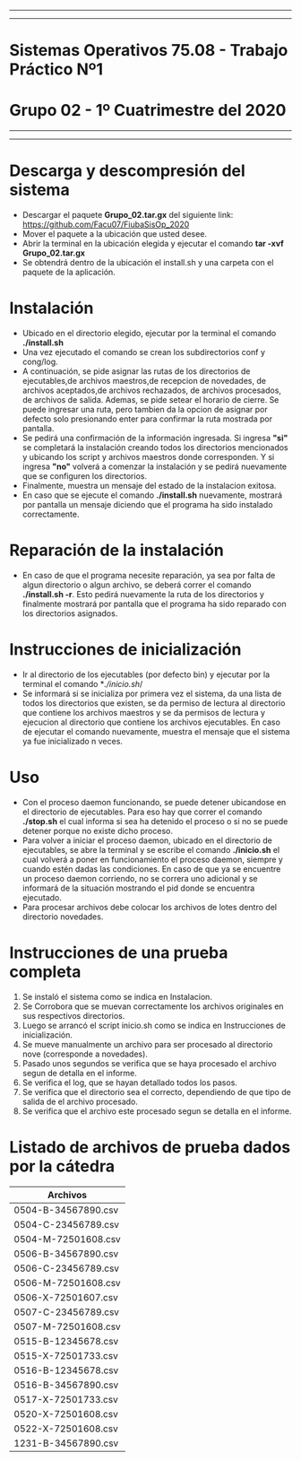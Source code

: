 ****************************************************************************************************************************************
****************************************************************************************************************************************
# Sistemas Operativos 75.08 - Trabajo Práctico Nº1
# Grupo 02 - 1º Cuatrimestre del 2020
****************************************************************************************************************************************
****************************************************************************************************************************************

# Descarga y descompresión del sistema
- Descargar el paquete **Grupo_02.tar.gx** del siguiente link: https://github.com/Facu07/FiubaSisOp_2020
- Mover el paquete a la ubicación que usted desee.
- Abrir la terminal en la ubicación elegida y ejecutar el comando **tar -xvf Grupo_02.tar.gx**
- Se obtendrá dentro de la ubicación el install.sh y una carpeta con el paquete de la aplicación. 



# Instalación
- Ubicado en el directorio elegido, ejecutar por la terminal el comando **./install.sh**
- Una vez ejecutado el comando se crean los subdirectorios conf y cong/log.
- A continuación, se pide asignar las rutas de los directorios de ejecutables,de archivos maestros,de recepcion de novedades, de archivos aceptados,de archivos rechazados, de archivos procesados, de archivos de salida. Ademas, se pide setear el horario de cierre.
Se puede ingresar una ruta, pero tambien da la opcion de asignar por defecto solo presionando enter para confirmar la ruta mostrada por pantalla.
- Se pedirá una confirmación de la información ingresada. Si ingresa **"si"** se completará la instalación creando todos los directorios mencionados y ubicando los script y archivos maestros donde corresponden. Y si ingresa **"no"** volverá a comenzar la instalación y se pedirá nuevamente que se configuren los directorios.
- Finalmente, muestra un mensaje del estado de la instalacion exitosa.
- En caso que se ejecute el comando **./install.sh** nuevamente, mostrará por pantalla un mensaje diciendo que el programa ha sido instalado correctamente.

# Reparación de la instalación
- En caso de que el programa necesite reparación, ya sea por falta de algun directorio o algun archivo, se deberá correr el comando **./install.sh -r**. Esto pedirá nuevamente la ruta de los directorios y finalmente mostrará por pantalla que el programa ha sido reparado con los directorios asignados.



# Instrucciones de inicialización
- Ir al directorio de los ejecutables (por defecto bin) y ejecutar por la terminal el comando **./inicio.sh*/ 
- Se informará si se inicializa por primera vez el sistema, da una lista de todos los directorios que existen, se da permiso de lectura al directorio que contiene los archivos maestros y se da permisos de lectura y ejecucion al directorio que contiene los archivos ejecutables.
En caso de ejecutar el comando nuevamente, muestra el mensaje que el sistema ya fue inicializado n veces. 



# Uso
- Con el proceso daemon funcionando, se puede detener ubicandose en el directorio de ejecutables. Para eso hay que correr el comando **./stop.sh** el cual informa si sea ha detenido el proceso o si no se puede detener porque no existe dicho proceso.
- Para volver a iniciar el proceso daemon, ubicado en el directorio de ejecutables, se abre la terminal y se escribe el comando **./inicio.sh** el cual volverá a poner en funcionamiento el proceso daemon, siempre y cuando estén dadas las condiciones. 
En caso de que ya se encuentre un proceso daemon corriendo, no se correra uno adicional y se informará de la situación mostrando el pid donde se encuentra ejecutado.
- Para procesar archivos debe colocar los archivos de lotes dentro del directorio novedades.


# Instrucciones de una prueba completa 

1) Se instaló el sistema como se indica en Instalacion.
2) Se Corrobora que se muevan correctamente los archivos originales en sus respectivos directorios.
2) Luego se arrancó el script inicio.sh como se indica en Instrucciones de inicialización.
3) Se mueve manualmente un archivo para ser procesado al directorio nove (corresponde a novedades).
4) Pasado unos segundos se verifica que se haya procesado el archivo segun de detalla en el informe.
5) Se verifica el log, que se hayan detallado todos los pasos.
6) Se verifica que el directorio sea el correcto, dependiendo de que tipo de salida de el archivo procesado.
7) Se verifica que el archivo este procesado segun se detalla en el informe.


# Listado de archivos de prueba dados por la cátedra

| Archivos |
| ---- |
| 0504-B-34567890.csv |
| 0504-C-23456789.csv |
| 0504-M-72501608.csv |
| 0506-B-34567890.csv |
| 0506-C-23456789.csv |
| 0506-M-72501608.csv | 
| 0506-X-72501607.csv |
| 0507-C-23456789.csv |
| 0507-M-72501608.csv |
| 0515-B-12345678.csv |
| 0515-X-72501733.csv |
| 0516-B-12345678.csv |
| 0516-B-34567890.csv |
| 0517-X-72501733.csv |
| 0520-X-72501608.csv | 
| 0522-X-72501608.csv |
| 1231-B-34567890.csv |







